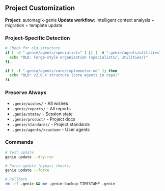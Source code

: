 ## Project Customization

**Project:** automagik-genie
**Update workflow:** Intelligent context analysis + migration + template update

### Project-Specific Detection

```bash
# Check for old structure
if [ -d ".genie/agents/specialists" ] || [ -d ".genie/agents/utilities" ]; then
  echo "OLD: Forge-style organization (specialists/, utilities/)"
fi

if [ -f ".genie/agents/core/implementor.md" ]; then
  echo "OLD: v2.0.x structure (core agents in repo)"
fi
```

### Preserve Always

- `.genie/wishes/` - All wishes
- `.genie/reports/` - All reports
- `.genie/state/` - Session state
- `.genie/product/` - Project docs
- `.genie/standards/` - Project standards
- `.genie/agents/<custom>` - User agents

### Commands

```bash
# Test update
genie update --dry-run

# Force update (bypass checks)
genie update --force

# Rollback
rm -rf .genie && mv .genie-backup-TIMESTAMP .genie
```
